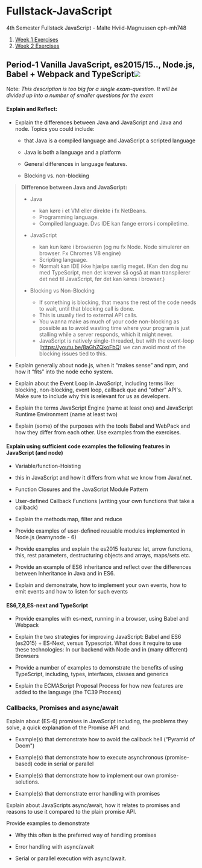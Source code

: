 # Fullstack-JavaScript
 4th Semester Fullstack JavaScript - Malte Hviid-Magnussen cph-mh748

1. [Week 1 Exercises](https://github.com/MalteMagnussen/Fullstack-JavaScript/tree/master/week1)
2. [Week 2 Exercises](https://github.com/MalteMagnussen/Fullstack-JavaScript/tree/master/week2/Exercises)


## Period-1 Vanilla JavaScript, es2015/15.., Node.js, Babel + Webpack and TypeScript![](https://lh3.googleusercontent.com/fyt79j4dwu7q5XEw5MZ6ijPxP3cw5QKewj5t2LbZUF_15Zin-K2FJ-WtbVm1JQ0nzZ8b_FyFxbAy8rWptWo6AlEjGAL7ZRYFp6cMoepa3Z3N8TJ60utMTq3NxY0gIfry6RKr5qiF)

  

Note: _This description is too big for a single exam-question. It will be divided up into a number of smaller questions for the exam_

#### Explain and Reflect:

-   Explain the differences between Java and JavaScript and Java and node. Topics you could include:
    

	*  that Java is a compiled language and JavaScript a scripted language 
    
	-   Java is both a language and a platform 
    
	-   General differences in language features. 
    
	-   Blocking vs. non-blocking

> __Difference between Java and JavaScript:__
> - Java 
>   * kan køre i et VM eller direkte i fx NetBeans.
>   * Programming language.
>   * Compiled language. Dvs IDE kan fange errors i compiletime. 
>   
> - JavaScript 
>   * kan kun køre i browseren (og nu fx Node. Node simulerer en browser. Fx Chromes V8 engine)
>   * Scripting language.
>   * Normalt kan IDE ikke hjælpe særlig meget. (Kan den dog nu med TypeScript, men det kræver så også at man transpilerer det ned til JavaScript, før det kan køres i browser.)
> - Blocking vs Non-Blocking
>    * If something is blocking, that means the rest of the code needs to wait, until that blocking call is done. 
>    * This is usually tied to external API calls. 
>    * You wanna make as much of your code non-blocking as possible as to avoid wasting time where your program is just stalling while a server responds, which it might never. 
>    * JavaScript is natively single-threaded, but with the event-loop (https://youtu.be/8aGhZQkoFbQ) we can avoid most of the blocking issues tied to this. 

-   Explain generally about node.js, when it “makes sense” and npm, and how it “fits” into the node echo system.
    
-   Explain about the Event Loop in JavaScript, including terms like: blocking, non-blocking, event loop, callback que and "other" API's. Make sure to include why this is relevant for us as developers.
    
-   Explain the terms JavaScript Engine (name at least one) and JavaScript Runtime Environment (name at least two)
    
-   Explain (some) of the purposes with the tools Babel and WebPack and how they differ from each other. Use examples from the exercises.
    

#### Explain using sufficient code examples the following features in JavaScript (and node)

-   Variable/function-Hoisting
    
-   this in JavaScript and how it differs from what we know from Java/.net.
    
-   Function Closures and the JavaScript Module Pattern
    
-   User-defined Callback Functions (writing your own functions that take a callback)
    
-   Explain the methods map, filter  and reduce
    
-   Provide examples of user-defined reusable modules implemented in Node.js (learnynode - 6)
    
-   Provide examples and explain the es2015 features: let, arrow functions, this, rest parameters, destructuring objects and arrays, maps/sets etc.
    
-   Provide an example of ES6 inheritance and reflect over the differences between Inheritance in Java and in ES6.
    
-   Explain and demonstrate, how to implement your own events, how to emit events and how to listen for such events
    

#### ES6,7,8,ES-next and TypeScript

-   Provide examples with es-next, running in a browser, using Babel and Webpack
    
-   Explain the two strategies for improving JavaScript: Babel and ES6 (es2015) + ES-Next, versus Typescript. What does it require to use these technologies: In our backend with Node and in (many different) Browsers
    
-   Provide a number of examples to demonstrate the benefits of using TypeScript, including, types, interfaces, classes and generics
    
-   Explain the ECMAScript Proposal Process for how new features are added to the language (the TC39 Process)
    

### Callbacks, Promises and async/await

Explain about (ES-6) promises in JavaScript including, the problems they solve, a quick explanation of the Promise API and:

-   Example(s) that demonstrate how to avoid the callback hell (“Pyramid of Doom")
    
-   Example(s) that demonstrate how to execute asynchronous (promise-based) code in serial or parallel
    
-   Example(s) that demonstrate how to implement our own promise-solutions.
    
-   Example(s) that demonstrate error handling with promises
    

  

Explain about JavaScripts async/await, how it relates to promises and reasons to use it compared to the plain promise API.

  

Provide examples to demonstrate

-   Why this often is the preferred way of handling promises
    
-   Error handling with async/await
    
-   Serial or parallel execution with async/await.
